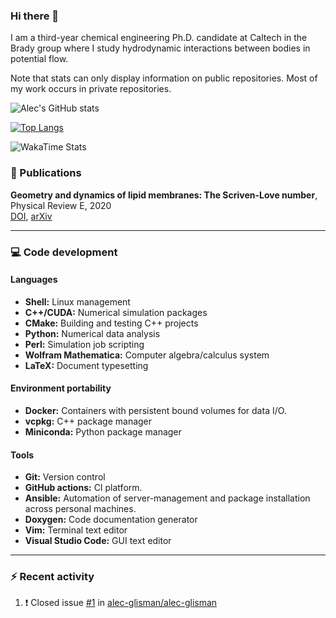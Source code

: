 ### Hi there 👋

I am a third-year chemical engineering Ph.D. candidate at Caltech in the Brady group where I study hydrodynamic interactions between bodies in potential flow.

Note that stats can only display information on public repositories.
Most of my work occurs in private repositories.

![Alec's GitHub stats](https://github-readme-stats.vercel.app/api?username=alec-glisman&count_private=rue&show_icons=true&theme=onedark)

[![Top Langs](https://github-readme-stats.vercel.app/api/top-langs/?username=alec-glisman&theme=onedark&card_width=495)](https://github.com/anuraghazra/github-readme-stats)

![WakaTime Stats](https://raw.githubusercontent.com/alec-glisman/alec-glisman/main/images/wakatime_weekly_language_stats.svg)

### 📑 Publications

**Geometry and dynamics of lipid membranes: The Scriven-Love number**, Physical Review E, 2020  
[DOI](https://doi.org/10.1103/PhysRevE.101.052401), [arXiv](https://arxiv.org/abs/1910.10693)

---

### 💻 Code development

#### Languages

- **Shell:** Linux management
- **C++/CUDA:** Numerical simulation packages
- **CMake:** Building and testing C++ projects
- **Python:** Numerical data analysis
- **Perl:** Simulation job scripting
- **Wolfram Mathematica:** Computer algebra/calculus system
- **LaTeX:** Document typesetting

#### Environment portability

- **Docker:** Containers with persistent bound volumes for data I/O.
- **vcpkg:** C++ package manager
- **Miniconda:** Python package manager

#### Tools

- **Git:** Version control
- **GitHub actions:** CI platform.
- **Ansible:** Automation of server-management and package installation across personal machines.
- **Doxygen:** Code documentation generator
- **Vim:** Terminal text editor
- **Visual Studio Code:** GUI text editor

---

### :zap: Recent activity

<!--START_SECTION:activity-->

1. ❗️ Closed issue [#1](https://github.com/alec-glisman/alec-glisman/issues/1) in [alec-glisman/alec-glisman](https://github.com/alec-glisman/alec-glisman)
<!--END_SECTION:activity-->
